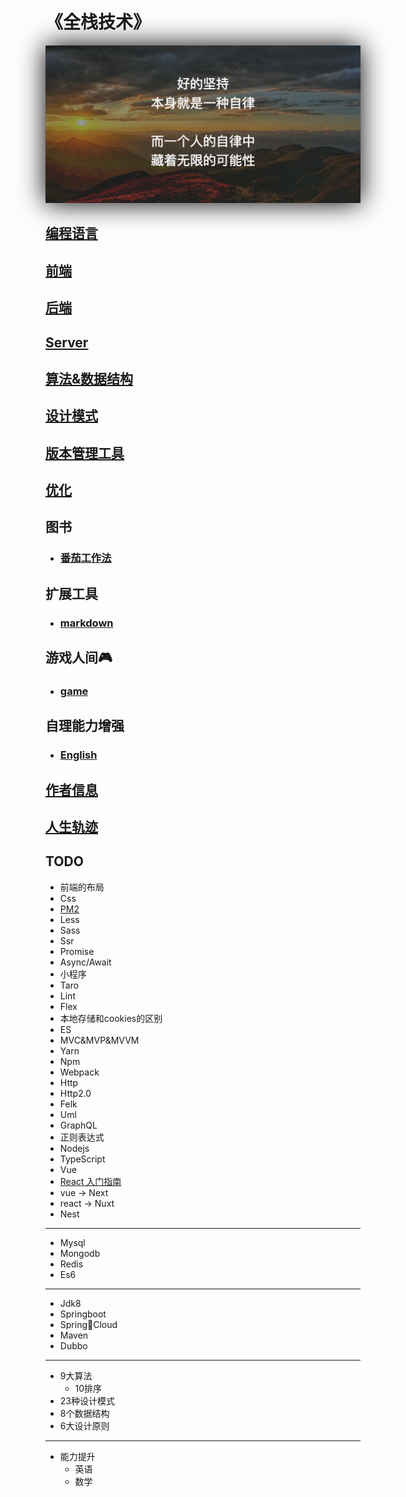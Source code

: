 # 《全栈技术》

<div align=center><img style="box-shadow: 0 0 40px 0 #000000;" src="./zilv.png"/></div>

## [编程语言](/introduce.md) 

## [前端](/share/font_end/index.md)

## [后端](/share/back_end/index.md)

## [Server](/share/server/index.md)

## [算法&数据结构](./share/datastructureandalgorithm/index.md)

## [设计模式]()

## [版本管理工具](/share/vs/git/index.md)

## [优化](/share/optimization/index.md)

## 图书
- ### [番茄工作法](/share/book/tomato.md)

## 扩展工具
- ### [markdown](/share/tools/markdown.md)

## 游戏人间🎮
- ### [game](/share/games/index.md)

## 自理能力增强
- ### [English](./owner/english/index.md)

## [作者信息](/author.md)

## [人生轨迹](/life-track.md)

## TODO
- 前端的布局
- Css
- [PM2](/demo/pm2/index.md)
- Less
- Sass
- Ssr
- Promise
- Async/Await
- 小程序
- Taro
- Lint
- Flex
- 本地存储和cookies的区别
- ES
- MVC&MVP&MVVM
- Yarn
- Npm   
- Webpack
- Http
- Http2.0
- Felk
- Uml
- GraphQL
- 正则表达式
- Nodejs
- TypeScript
- Vue
- [React 入门指南]()
- vue -> Next
- react -> Nuxt
- Nest
---
- Mysql
- Mongodb
- Redis
- Es6
---
- Jdk8
- Springboot
- SpringCloud
- Maven
- Dubbo
---
- 9大算法
    - 10排序
- 23种设计模式
- 8个数据结构
- 6大设计原则
---
- 能力提升
    - 英语
    - 数学
